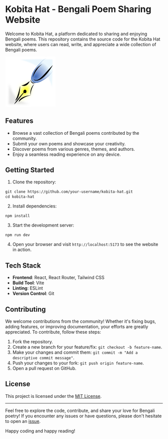 # Kobita Hat - Bengali Poem Sharing Website

Welcome to Kobita Hat, a platform dedicated to sharing and enjoying Bengali poems. This repository contains the source code for the Kobita Hat website, where users can read, write, and appreciate a wide collection of Bengali poems.

<img src="https://github.com/XenonBird/kobita-hat/blob/main/public/icon-with-bg.png" alt="Kobita hat logo" width="160"/>
<!-- ![Kobita Hat Banner](https://github.com/XenonBird/kobita-hat/blob/main/public/icon-with-bg.png) -->

## Features

- Browse a vast collection of Bengali poems contributed by the community.
- Submit your own poems and showcase your creativity.
- Discover poems from various genres, themes, and authors.
- Enjoy a seamless reading experience on any device.

## Getting Started

1. Clone the repository:
```
git clone https://github.com/your-username/kobita-hat.git
cd kobita-hat
```

2. Install dependencies:
```
npm install
```

3. Start the development server:
```
npm run dev
```

4. Open your browser and visit `http://localhost:5173` to see the website in action.

## Tech Stack

- **Frontend**: React, React Router, Tailwind CSS
- **Build Tool**: Vite
- **Linting**: ESLint
- **Version Control**: Git

## Contributing

We welcome contributions from the community! Whether it's fixing bugs, adding features, or improving documentation, your efforts are greatly appreciated. To contribute, follow these steps:

1. Fork the repository.
2. Create a new branch for your feature/fix: `git checkout -b feature-name`.
3. Make your changes and commit them: `git commit -m "Add a descriptive commit message"`.
4. Push your changes to your fork: `git push origin feature-name`.
5. Open a pull request on GitHub.
<!--  Please review our [Contribution Guidelines](CONTRIBUTING.md) for more details. -->

## License

This project is licensed under the [MIT License](LICENSE).

---

Feel free to explore the code, contribute, and share your love for Bengali poetry! If you encounter any issues or have questions, please don't hesitate to open an [issue](https://github.com/XenonBird/kobita-hat/issues).

Happy coding and happy reading!
